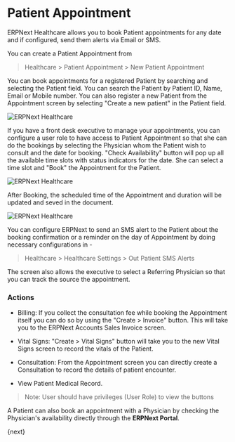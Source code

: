 # Patient Appointment
ERPNext Healthcare allows you to book Patient appointments for any date and if configured, send them alerts via Email or SMS.

You can create a Patient Appointment from
> Healthcare > Patient Appointment > New Patient Appointment

You can book appointments for a registered Patient by searching and selecting the Patient field. You can search the Patient by Patient ID, Name, Email or Mobile number. You can also register a new Patient from the Appointment screen by selecting "Create a new patient" in the Patient field.

<img class="screenshot" alt="ERPNext Healthcare" src="/docs/assets/img/healthcare/appointment_1.png">

If you have a front desk executive to manage your appointments, you can configure a user role to have access to Patient Appointment so that she can do the bookings by selecting the Physician whom the Patient wish to consult and the date for booking. "Check Availability" button will pop up all the available time slots with status indicators for the date. She can select a time slot and "Book" the Appointment for the Patient.

<img class="screenshot" alt="ERPNext Healthcare" src="/docs/assets/img/healthcare/appointment_2.png">

After Booking, the scheduled time of the Appointment and duration will be updated and seved in the document.

<img class="screenshot" alt="ERPNext Healthcare" src="/docs/assets/img/healthcare/appointment_3.png">

You can configure ERPNext to send an SMS alert to the Patient about the booking confirmation or a reminder on the day of Appointment by doing necessary configurations in -

> Healthcare > Healthcare Settings > Out Patient SMS Alerts

The screen also allows the executive to select a Referring Physician so that you can track the source the appointment.

### Actions
  * Billing: If you collect the consultation fee while booking the Appointment itself you can do so by using the "Create > Invoice" button. This will take you to the ERPNext Accounts Sales Invoice screen.

  * Vital Signs: "Create > Vital Signs" button will take you to the new Vital Signs screen to record the vitals of the Patient.

  * Consultation: From the Appointment screen you can directly create a Consultation to record the details of patient encounter.

  * View Patient Medical Record.

> Note: User should have privileges (User Role) to view the buttons

A Patient can also book an appointment with a Physician by checking the Physician's availability directly through the **ERPNext Portal**.

{next}
